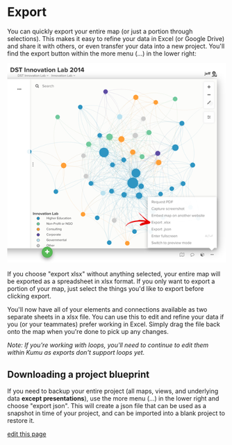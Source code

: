 # Export

You can quickly export your entire map (or just a portion through selections). This makes it easy to refine your data in Excel (or Google Drive) and share it with others, or even transfer your data into a new project. You'll find the export button within the more menu (...) in the lower right:

![layout overview](/images/more-menu-export.png)

If you choose "export xlsx" without anything selected, your entire map will be exported as a spreadsheet in xlsx format. If you only want to export a portion of your map, just select the things you'd like to export before clicking export.

You'll now have all of your elements and connections available as two separate sheets in a xlsx file. You can use this to edit and refine your data if you (or your teammates) prefer working in Excel. Simply drag the file back onto the map when you're done to pick up any changes.

*Note: If you're working with loops, you'll need to continue to edit them within Kumu as exports don't support loops yet.*

## Downloading a project blueprint

If you need to backup your entire project (all maps, views, and underlying data **except presentations**), use the more menu (...) in the lower right and choose "export json". This will create a json file that can be used as a snapshot in time of your project, and can be imported into a blank project to restore it.

<span class="edit-link"><a href="https://github.com/kumu/docs/blob/master/guides/export.md" target="_blank"><i class="fa fa-github"></i> edit this page</a></span>
